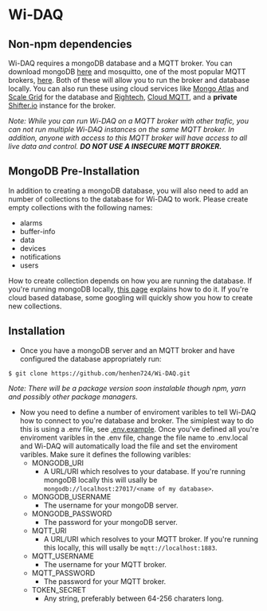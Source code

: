 # Wi-DAQ

## Non-npm dependencies
Wi-DAQ requires a mongoDB database and a MQTT broker.  You can download mongoDB [here](https://docs.mongodb.com/manual/administration/install-community/) and mosquitto, one of the most popular MQTT brokers, [here](https://mosquitto.org/download/).  Both of these will allow you to run the broker and database locally.  You can also run these using cloud services like [Mongo Atlas](https://www.mongodb.com/cloud/atlas/register) and [Scale Grid](https://scalegrid.io/mongodb.html) for the database and [Rightech](https://www.rightech.io/mqtt-broker), [Cloud MQTT](https://www.cloudmqtt.com/), and a __private__ [Shifter.io](https://shiftr.io/) instance for the broker.

_Note: While you can run Wi-DAQ on a MQTT broker with other trafic, you can not run multiple Wi-DAQ instances on the same MQTT broker.  In addition, anyone with access to this MQTT broker will have access to all live data and control. __DO NOT USE A INSECURE MQTT BROKER.___

## MongoDB Pre-Installation
In addition to creating a mongoDB database, you will also need to add an number of collections to the database for Wi-DAQ to work.  Please create empty collections with the following names:
- alarms
- buffer-info
- data
- devices
- notifications
- users

How to create collection depends on how you are running the database.  If you're running mongoDB locally, [this page](https://docs.mongodb.com/manual/reference/method/db.createCollection/) explains how to do it.  If you're cloud based database, some googling will quickly show you how to create new collections.

## Installation
- Once you have a mongoDB server and an MQTT broker and have configured the database appropriately run:
```
$ git clone https://github.com/henhen724/Wi-DAQ.git
```
_Note: There will be a package version soon instalable though npm, yarn and possibly other package managers._
- Now you need to define a number of enviroment varibles to tell Wi-DAQ how to connect to you're database and broker.  The simiplest way to do this is using a .env file, see [.env.example](.env.example).  Once you've defined all you're enviroment varibles in the .env file, change the file name to .env.local and Wi-DAQ will automatically load the file and set the enviroment varibles.  Make sure it defines the following varibles:
    - MONGODB_URI
        - A URL/URI which resolves to your database.  If you're running mongoDB locally this will usally be `mongodb://localhost:27017/<name of my database>`.
    - MONGODB_USERNAME
        - The username for your mongoDB server.
    - MONGODB_PASSWORD
        - The password for your mongoDB server.
    - MQTT_URI
        - A URL/URI which resolves to your MQTT broker.  If you're running this locally, this will usally be `mqtt://localhost:1883`.
    - MQTT_USERNAME
        - The username for your MQTT broker.
    - MQTT_PASSWORD
        - The password for your MQTT broker.
    - TOKEN_SECRET
        - Any string, preferably between 64-256 charaters long.
 
 